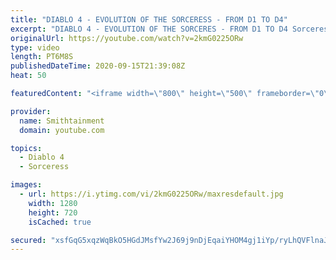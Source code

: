 ```yaml
---
title: "DIABLO 4 - EVOLUTION OF THE SORCERESS - FROM D1 TO D4"
excerpt: "DIABLO 4 - EVOLUTION OF THE SORCERES - FROM D1 TO D4 Sorceresses are of the Zann Esu Clan. Athletic, affable, and self-assured, Sorceresses hardly ..."
originalUrl: https://youtube.com/watch?v=2kmG0225ORw
type: video
length: PT6M8S
publishedDateTime: 2020-09-15T21:39:08Z
heat: 50

featuredContent: "<iframe width=\"800\" height=\"500\" frameborder=\"0\" src=\"https://www.youtube.com/embed/2kmG0225ORw\" allow=\"accelerometer; autoplay; encrypted-media; gyroscope; picture-in-picture\" allowfullscreen></iframe>"

provider:
  name: Smithtainment
  domain: youtube.com

topics:
  - Diablo 4
  - Sorceress

images:
  - url: https://i.ytimg.com/vi/2kmG0225ORw/maxresdefault.jpg
    width: 1280
    height: 720
    isCached: true

secured: "xsfGqG5xqzWqBkO5HGdJMsfYw2J69j9nDjEqaiYHOM4gj1iYp/ryLhQVFlnaJe00L/kiiH9iQZUopzqC/u7EX+lDiJVusG6oEZ3oRZZm8Y3Mkat8zCdRPV0YC83VMXmUd6ry7rAj4R9aY+hahpwv8NUoiKup7d7mR4T5/b0ekSPIgBsmQeZMGliMlllgaXTQz20XhtJ2Yn35AZ+JPYb75nTndTQN4Z6mV/LtHSbM0Z11AQhrOrN0yhoja/m6yq+HjJX1tyKu0FITZ9awCRf2VbkjaxN/ddFtSLUXFdxDZ57M5DTb4rh26Ivb6WIIaXVBVdipfsarKEtrcu/6Bvp/EBJN0GZzK+XyiQgrjT2O0ndc3TkGMA9gSciiQFOz45XKQ1GwyrVq3wnRA3/IIHZ12VqTIHhDQCQPaJBGP1jmZyA=;polCSUU94CLa6nvk4My1mw=="
---
```



